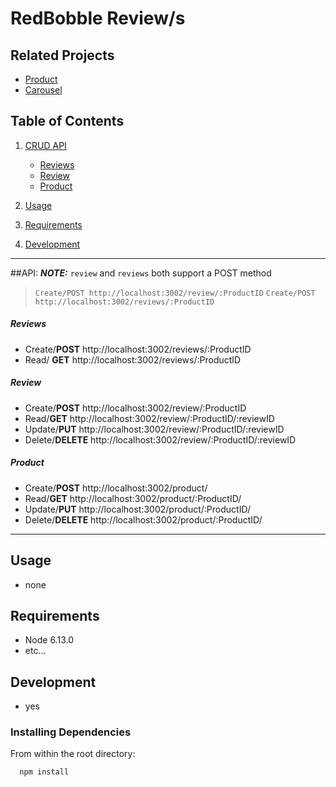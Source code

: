# RedBobble Review/s
## Related Projects

  - [Product](https://github.com/SDC-macaroon/product)
  - [Carousel](https://github.com/SDC-macaroon/carousel)

## Table of Contents

1. [CRUD API](##API)
    - [Reviews](#Reviews)
    - [Review](#Review)
    - [Product](#Product)

1. [Usage](#Usage)
1. [Requirements](#requirements)
1. [Development](#development)
---
##API:
 ***NOTE:***
`review` and `reviews` both support a POST method
>`Create/POST http://localhost:3002/review/:ProductID`
>`Create/POST http://localhost:3002/reviews/:ProductID`
##### Reviews
- Create/**POST** http://localhost:3002/reviews/:ProductID
- Read/ **GET** http://localhost:3002/reviews/:ProductID

##### Review

- Create/**POST** http://localhost:3002/review/:ProductID
- Read/**GET** http://localhost:3002/review/:ProductID/:reviewID
- Update/**PUT** http://localhost:3002/review/:ProductID/:reviewID
- Delete/**DELETE** http://localhost:3002/review/:ProductID/:reviewID
##### Product

- Create/**POST** http://localhost:3002/product/
- Read/**GET** http://localhost:3002/product/:ProductID/
- Update/**PUT** http://localhost:3002/product/:ProductID/
- Delete/**DELETE** http://localhost:3002/product/:ProductID/
---
## Usage
- none

## Requirements
- Node 6.13.0
- etc...
## Development
- yes

### Installing Dependencies

From within the root directory:

```sh
  npm install
```
